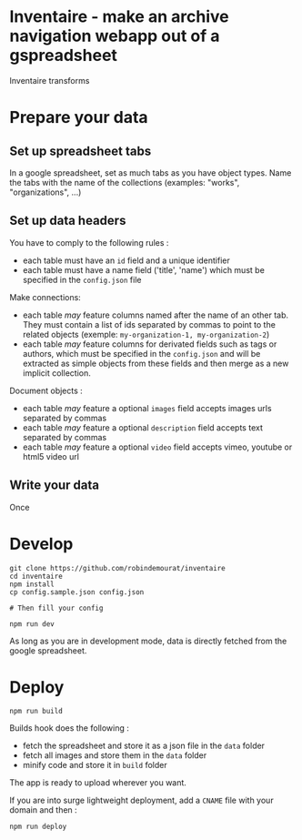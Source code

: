 Inventaire - make an archive navigation webapp out of a gspreadsheet
===

Inventaire transforms 


# Prepare your data

## Set up spreadsheet tabs

In a google spreadsheet, set as much tabs as you have object types. Name the tabs with the name of the collections (examples: "works", "organizations", ...)

## Set up data headers

You have to comply to the following rules :

* each table must have an `id` field and a unique identifier
* each table must have a name field ('title', 'name') which must be specified in the `config.json` file

Make connections:

* each table *may* feature columns named after the name of an other tab. They must contain a list of ids separated by commas to point to the related objects (exemple: `my-organization-1, my-organization-2`)
* each table *may* feature columns for derivated fields such as tags or authors, which must be specified in the `config.json` and will be extracted as simple objects from these fields and then merge as a new implicit collection.

Document objects :

* each table *may* feature a optional `images` field accepts images urls separated by commas
* each table *may* feature a optional `description` field accepts text separated by commas
* each table *may* feature a optional `video` field accepts vimeo, youtube or html5 video url

## Write your data

Once

# Develop

```
git clone https://github.com/robindemourat/inventaire
cd inventaire
npm install
cp config.sample.json config.json

# Then fill your config

npm run dev
```

As long as you are in development mode, data is directly fetched from the google spreadsheet.

# Deploy

```
npm run build
```

Builds hook does the following :

* fetch the spreadsheet and store it as a json file in the `data` folder
* fetch all images and store them in the `data` folder
* minify code and store it in `build` folder

The app is ready to upload wherever you want.

If you are into surge lightweight deployment, add a `CNAME` file with your domain and then :

```
npm run deploy
```





